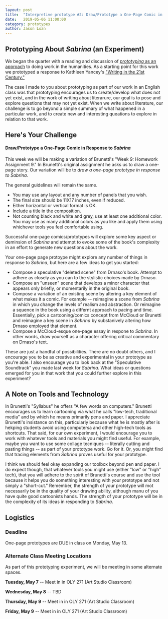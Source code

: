 ```yaml
---
layout: post
title:  "Interpretive prototype #2: Draw/Prototype a One-Page Comic in Response to Sabrina" 
date:   2019-05-06 11:00:00
category: prototypes
author: Jason Loan 
---
```



## Prototyping About *Sabrina* (an Experiment)

We began the quarter with a reading and discussion of [*prototyping* as an approach](https://digitalpedagogy.mla.hcommons.org/keywords/prototype/) to doing work in the humanities. As a starting point for this work we prototyped a response to Kathleen Yancey's ["Writing in the 21st Century."](https://www.nwp.org/cs/public/print/resource/2852)

The case I made to you about prototyping as part of our work in an English class was that prototyping encourages us to create/develop what does not yet exist, and in the work of writing about literarure, our goal is to pose and explore questions that may not yet exist. When we write about literature, our challenge is to go beyond a simple summary of what happened in a particular work, and to create new and interesting queations to explore in relation to that work.

## Here's Your Challenge

#### Draw/Prototype a One-Page Comic in Response to *Sabrina*

This week we will be making a variation of Brunetti's "Week 9: Homework Assignment 9." In Brunetti's original assignment he asks us to draw a one-page story. Our variation will be to *draw a one-page prototype in response to Sabrina*.

The general guidelines will remain the same.

* You may use any layout and any number of panels that you wish.
* The final size should be 11X17 inches, even if reduced.
* Either horizontal or vertical format is OK.
* Include a title in the composition.
* Not counting black and white and grey, use at least one additional color. You may use as many additional colors as you like and apply them using whichever tools you feel comfortable using.

Successful one-page comics/prototypes will explore some key aspect or deminsion of *Sabrina* and attempt to evoke some of the book's complexity in an effort to generate new questions about the work.

Your one-page page protoype might explore any number of things in response to *Sabrina*, but here are a few ideas to get you started:

* Compose a speculative "deleted scene" from Drnaso's book. Attempt to adhere as closely as you can to the stylistic choices made by Drnaso.
* Compose an "unseen" scene that develops a minor character that appears only briefly, or momentarily in the original book.
* Compose a variation of an existing scene by altering a key element of what makes it a comic. For example -- reimagine a scene from *Sabrina* in which you change the levels of realism and abstraction. Or reimagine a squence in the book using a differnt approach to pacing and time. Essentially, pick a cartooning/comics concept from McCloud or Brunetti and reimagine a key scene in *Sabrina* by substanively altering how Drnaso employed that element.
* Compose a McCloud-esque one-page essay in respone to *Sabrina*. In other words, draw yourself as a character offering critical commentary on Drnaso's text.

These are just a handful of possibilities. There are no doubt others, and I encourage you to be as creative and experimental in your prototype as you're able. I also encourage you to look back at the "Speculative Soundtrack" you made last week for *Sabrina*. What ideas or questions emerged for you in that work that you could further explore in this experiment?

## A Note on Tools and Technology

In Brunetti's "Syllabus" he offers "A few words on computers." Brunetti encourages us to learn cartooning via what he calls "low-tech, traditional media" and by which he means primarily pens and paper. I appreciate Brunetti's insistance on this, particularly because what he is mostly after is hekping students avoid using computersa and other high-tech tools as shortcuts. That said, for our own experiment, I would encourage you to work with whatever tools and materials you might find useful. For example, maybe you want to use some collage tecniques -- literally cutting and pasting things -- as part of your prototype work. Go for it. Or, you might find that tracing elements from *Sabrina* proves useful for your prototype. 

I think we should feel okay expanding our toolbox beyond pen and paper. I do expect though, that whatever tools you might use (either "low" or "high" tech), that you will adhere to the spirit of Brunetti's course and use the tool because it helps you do something interesting with your prototype and not simply a "short-cut." Remember, the strength of your prototype will mot necessarily be in the quality of your drawing ability, although manu of you have quite good cartoonists hands. The strength of your prototype will be in the complexity of its ideas in responding to *Sabrina*.

## Logistics

### Deadline

One-page prototypes are DUE in class on Monday, May  13. 

### Alternate Class Meeting Locations

As part of this prototyping experiment, we will be meeting in some alternate spaces.

**Tuesday, May 7** -- Meet in in OLY 271 (Art Studio Classroom)

**Wednesday, May 8** -- TBD

**Thursday, May 9** --  Meet in in OLY 271 (Art Studio Classroom)

**Friday, May 9** --  Meet in in OLY 271 (Art Studio Classroom)






